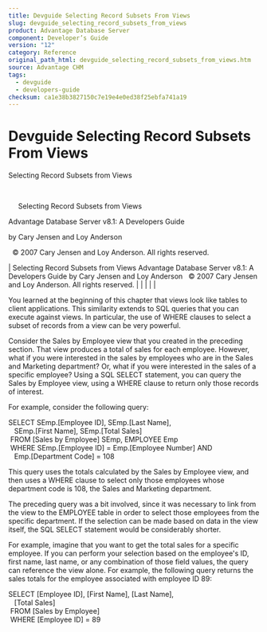 ```yaml
---
title: Devguide Selecting Record Subsets From Views
slug: devguide_selecting_record_subsets_from_views
product: Advantage Database Server
component: Developer’s Guide
version: "12"
category: Reference
original_path_html: devguide_selecting_record_subsets_from_views.htm
source: Advantage CHM
tags:
  - devguide
  - developers-guide
checksum: ca1e38b3827150c7e19e4e0ed38f25ebfa741a19
---
```


# Devguide Selecting Record Subsets From Views

Selecting Record Subsets from Views

 

     Selecting Record Subsets from Views

Advantage Database Server v8.1: A Developers Guide

by Cary Jensen and Loy Anderson

  © 2007 Cary Jensen and Loy Anderson. All rights reserved.

| Selecting Record Subsets from Views  Advantage Database Server v8.1: A Developers Guide  by Cary Jensen and Loy Anderson    © 2007 Cary Jensen and Loy Anderson. All rights reserved. |  |  |  |  |

You learned at the beginning of this chapter that views look like tables to client applications. This similarity extends to SQL queries that you can execute against views. In particular, the use of WHERE clauses to select a subset of records from a view can be very powerful.

Consider the Sales by Employee view that you created in the preceding section. That view produces a total of sales for each employee. However, what if you were interested in the sales by employees who are in the Sales and Marketing department? Or, what if you were interested in the sales of a specific employee? Using a SQL SELECT statement, you can query the Sales by Employee view, using a WHERE clause to return only those records of interest.

For example, consider the following query:

SELECT SEmp.[Employee ID], SEmp.[Last Name],  
    SEmp.[First Name], SEmp.[Total Sales]  
  FROM [Sales by Employee] SEmp, EMPLOYEE Emp  
  WHERE SEmp.[Employee ID] = Emp.[Employee Number] AND  
    Emp.[Department Code] = 108

This query uses the totals calculated by the Sales by Employee view, and then uses a WHERE clause to select only those employees whose department code is 108, the Sales and Marketing department.

The preceding query was a bit involved, since it was necessary to link from the view to the EMPLOYEE table in order to select those employees from the specific department. If the selection can be made based on data in the view itself, the SQL SELECT statement would be considerably shorter.

For example, imagine that you want to get the total sales for a specific employee. If you can perform your selection based on the employee's ID, first name, last name, or any combination of those field values, the query can reference the view alone. For example, the following query returns the sales totals for the employee associated with employee ID 89:

SELECT [Employee ID], [First Name], [Last Name],   
    [Total Sales]  
  FROM [Sales by Employee]  
  WHERE [Employee ID] = 89
